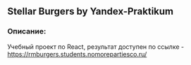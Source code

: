 ## Stellar Burgers by Yandex-Praktikum

### Описание:

Учебный проект по React, результат доступен по ссылке - https://rmburgers.students.nomorepartiesco.ru/
